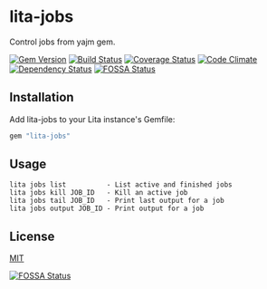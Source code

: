 # lita-jobs

Control jobs from yajm gem.

[![Gem Version](https://badge.fury.io/rb/lita-jobs.png)](http://badge.fury.io/rb/lita-jobs)
[![Build Status](https://secure.travis-ci.org/josacar/lita-jobs.png)](http://travis-ci.org/josacar/lita-jobs)
[![Coverage Status](https://coveralls.io/repos/josacar/lita-jobs/badge.png)](https://coveralls.io/r/josacar/lita-jobs)
[![Code Climate](https://codeclimate.com/github/josacar/lita-jobs.png)](https://codeclimate.com/github/josacar/lita-jobs)
[![Dependency Status](https://gemnasium.com/josacar/lita-jobs.png)](https://gemnasium.com/josacar/lita-jobs)
[![FOSSA Status](https://app.fossa.io/api/projects/git%2Bgithub.com%2Fjosacar%2Flita-jobs.svg?type=shield)](https://app.fossa.io/projects/git%2Bgithub.com%2Fjosacar%2Flita-jobs?ref=badge_shield)

## Installation

Add lita-jobs to your Lita instance's Gemfile:

``` ruby
gem "lita-jobs"
```

## Usage

```
lita jobs list          - List active and finished jobs
lita jobs kill JOB_ID   - Kill an active job
lita jobs tail JOB_ID   - Print last output for a job
lita jobs output JOB_ID - Print output for a job
```

## License

[MIT](http://opensource.org/licenses/MIT)


[![FOSSA Status](https://app.fossa.io/api/projects/git%2Bgithub.com%2Fjosacar%2Flita-jobs.svg?type=large)](https://app.fossa.io/projects/git%2Bgithub.com%2Fjosacar%2Flita-jobs?ref=badge_large)